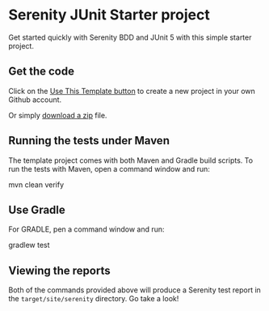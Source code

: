 # Serenity JUnit Starter project

Get started quickly with Serenity BDD and JUnit 5 with this simple starter project. 

## Get the code

Click on the [Use This Template button](https://github.com/serenity-bdd/serenity-junit-starter/generate) to create a new project in your own Github account. 

Or simply [download a zip](https://github.com/serenity-bdd/serenity-junit-starter/archive/master.zip) file.

## Running the tests under Maven

The template project comes with both Maven and Gradle build scripts. To run the tests with Maven, open a command window and run:

  mvn clean verify

## Use Gradle

For GRADLE, pen a command window and run:

  gradlew test 

## Viewing the reports

Both of the commands provided above will produce a Serenity test report in the `target/site/serenity` directory. Go take a look!
